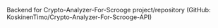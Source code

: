 Backend for Crypto-Analyzer-For-Scrooge project/repository (GitHub: KoskinenTimo/Crypto-Analyzer-For-Scrooge-API)


